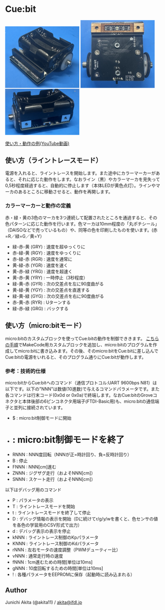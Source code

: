 # Cue:bit

<img src="https://github.com/akita11/Cuebit/blob/main/Cuebit1.jpg" width="240px">

<img src="https://github.com/akita11/Cuebit/blob/main/Cuebit2.jpg" width="240px">

<img src="https://github.com/akita11/Cuebit/blob/main/Cuebit3.jpg" width="240px">

[使い方・動作の例(YouTube動画)](https://youtu.be/czKjS_mCOlM)


## 使い方（ライントレースモード）

電源を入れると、ライントレースを開始します。また途中にカラーマーカーがあると、それに応じた動作をします。なおライン（黒）やカラーマーカを見失って0,5秒程度経過すると、自動的に停止します（本体LEDが黄色点灯）。ラインやマーカのあるところに移動させると、動作を再開します。


### カラーマーカーと動作の定義

赤・緑・黄の3色のマーカを3つ連続して配置されたところを通過すると、その色パターンに応じた動作を行います。色マーカは10mm程度の「丸ポチシール」（DAISOなどで売っているもの）や、同等の色を印刷したものを使います。(赤=R／緑=G／黄=Y）

- 緑-赤-黄 (GRY) : 速度を超ゆっくりに
- 赤-緑-黄 (RGY) : 速度をゆっくりに
- 赤-緑-赤 (RGR) : 速度を通常に
- 黄-緑-赤 (YGR) : 速度を速く
- 黄-赤-緑 (YRG) : 速度を超速く
- 黄-赤-黄 (YRY) : 一時停止（3秒程度）
- 緑-黄-赤 (GYR) : 次の交差点を左に90度曲がる
- 黄-緑-黄 (YGY) : 次の交差点を直進する
- 緑-黄-緑 (GYG) : 次の交差点を右に90度曲がる
- 赤-黄-赤 (RYR) : Uターンする
- 緑-赤-緑 (GRG) : バックする


## 使い方（micro:bitモード）

micro:bitのカスタムブロックを使ってCue:bitの動作を制御でききます。
[こちらの手順](https://docs.google.com/document/d/1bRiQpdVX2RdSoQZLEZQx14lWcuVc2Sd8CT0sPL3RYwU/)でMakeCode用カスタムブロックを追加し、micro:bitのプログラムを作成してmicro:bitに書き込みます。その後、そのmicro:bitをCue:bitに差し込んでCue:bitの電源をいれると、そのプログラム通りにCue:bitが動作します。


### 参考：技術的仕様

micro:bitからCue:bitへのコマンド（通信プロトコル:UART 9600bps N81）は以下です。以下の"NNN"は数値(10進数)で与えるコマンドパラメータです。また各コマンドは行末コード(0x0d or 0x0a)で終端します。なおCue:bitのGroveコネクタと本体後部の6ピンコネクタ用端子(FTDI-Basic用)も、micro:bitの通信端子と並列に接続されています。

- $ : micro:bit制御モードに開始
- # : micro:bit制御モードを終了
- RNNN : NNN度回転（NNNが正=時計回り、負=反時計回り）
- B : 停止
- FNNN : NNN[cm]進む
- ZNNN : ジグザグ走行（およそNNN[cm]）
- SNNN : スケート走行（およそNNN[cm]）


以下はデバッグ用のコマンド

- P : パラメータの表示
- T : ライントレースモードを開始
- t : ライントレースモードを終了して停止
- D : デバッグ情報の表示を開始（Dに続けてr/g/y/wを書くと、色センサの値を各色の学習用のCSV形式で出力）
- d : デバッグ表示の表示を停止
- kNNN : ライントレース制御のKpパラメータ
- KNNN : ライントレース制御のKdパラメータ
- rNNN : 左右モータの速度調整（PWMデューティー比）
- vNNN : 通常走行時の速度
- fNNN : 1cm進むための時間[単位は10ms]
- gNNN : 10度回転するための時間[単位は10ms]
- ! : 各種パラメータをEEPROMに保存（起動時に読み込まれる）


## Author

Junichi Akita (@akita11) / akita@ifdl.jp

